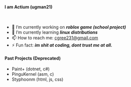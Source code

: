 #### I am Actium (ugman21)<br>
<BR>

- 🔭 I’m currently working on ___roblox game (school project)___
- 🌱 I’m currently learning ___linux distributions___
- 📫 How to reach me: [cgree231@gmail.com](mailto://cgree231@gmail.com)
- ⚡ Fun fact: ___im shit at coding, dont trust me at all.___


#### Past Projects (Deprecated)
- Paint+ (dotnet, c#)
- PinguKernel (asm, c)
- Styphoonm (html, js, css)

<!---
#### Projects that might recive a revival (in the future)
- Paint+ (as xwayland & c)
- AttySymbols (as BlueBOX/RXE)
- 
what is BlueBOX/RXE?

BlueBOX will be the compositor based on AttySymbols for Real-Time animations & UI in Lazarus Austra.
RXE will be the file extension for programs based on BlueBOX, it stands for RealTime-Executable

For example, the setup program in OSr1 is setup.py, which runs in the Python shell.
This means that setup.py will need Python and will play the program step by step, very slowly.
setup.py uses the BlueBOX PIP Package instead of having it built into the system.

The setup program in Austra is setup.rxe, 
which is packaged with the BlueBOX library in mind and is developed to handle each UI element 
using the GPU instead of writing them as PNG.

Lets say i want to load a window with a button and a string of text:
In python i would load a window using the python built in window creator, then link BlueBOX with it.
I can then load a BlueBOX BUTTON png and write text over it using python.

In RXE, i would connect to the WAYLAND compositor using C, then push a BlueBOX Window to the GPU.
I can then load a BlueBOX BUTTON ontop of that window and style it however i like. 
Because this is a RealTime-Executable, i can edit the file WITHOUT having to re-launch OR recompile.
RXE can tell when an update is made to the file (CHECKSUM's) and generate a new window, replacing the old one.

Long story short, BlueBOX is a layer for RXE, Python just shows it as a png.
--->
